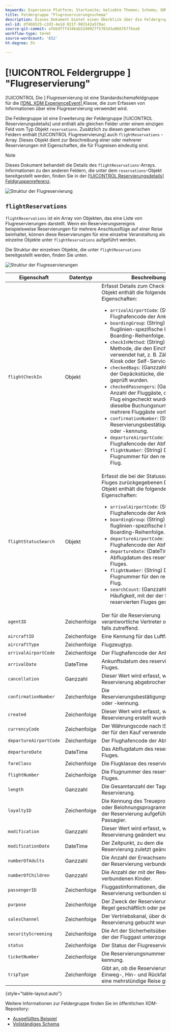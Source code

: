 ```yaml
---
keywords: Experience Platform; Startseite; beliebte Themen; Schema; XDM; ExperienceEvent; Felder; Schemas; Schemas; Schema-Design; Feldergruppe; Feldergruppe; Reservierung; Flug;
title: Feldergruppe "Flugreservierungsschema"
description: Dieses Dokument bietet einen Überblick über die Feldergruppe Flugreservierungsschema .
exl-id: df4bb525-c2d3-4e1d-921f-903142a570ac
source-git-commit: afbbdfff4346ab5240927f5703d3a06676776ea8
workflow-type: tm+mt
source-wordcount: '652'
ht-degree: 5%

---
```


# [!UICONTROL Feldergruppe ] &quot;Flugreservierung&quot;

[!UICONTROL Die ] Flugreservierung ist eine Standardschemafeldgruppe für die  [[!DNL XDM ExperienceEvent] ](../../classes/experienceevent.md) Klasse, die zum Erfassen von Informationen über eine Flugreservierung verwendet wird.

Die Feldergruppe ist eine Erweiterung der Feldergruppe [!UICONTROL Reservierungsdetails] und enthält alle gleichen Felder unter einem einzigen Feld vom Typ Objekt `reservations`. Zusätzlich zu diesen generischen Feldern enthält [!UICONTROL Flugreservierung] auch `flightReservations` -Array. Dieses Objekt dient zur Beschreibung einer oder mehrerer Reservierungen mit Eigenschaften, die für Flugreisen eindeutig sind.

>[!NOTE]
>
>Dieses Dokument behandelt die Details des `flightReservations`-Arrays. Informationen zu den anderen Feldern, die unter dem `reservations`-Objekt bereitgestellt werden, finden Sie in der [[!UICONTROL Reservierungsdetails] Feldgruppenreferenz](./reservation-details.md).

![Struktur der Flugreservierung](../../images/field-groups/flight-reservation/structure.png)

## `flightReservations`

`flightReservations` ist ein Array von Objekten, das eine Liste von Flugreservierungen darstellt. Wenn ein Reservierungsereignis beispielsweise Reservierungen für mehrere Anschlussflüge auf einer Reise beinhaltet, können diese Reservierungen für eine einzelne Veranstaltung als einzelne Objekte unter `flightReservations` aufgeführt werden.

Die Struktur der einzelnen Objekte, die unter `flightReservations` bereitgestellt werden, finden Sie unten.

![Struktur der Flugreservierungen](../../images/field-groups/flight-reservation/flightReservations.png)

| Eigenschaft | Datentyp | Beschreibung |
| --- | --- | --- |
| `flightCheckIn` | Objekt | Erfasst Details zum Check-in. Das Objekt enthält die folgenden Eigenschaften:<ul><li>`arrivalAirportCode`: (String) Der Flughafencode der Ankunftsstadt.</li><li>`boardingGroup`: (String) Der fluglinien-spezifische Indikator der Boarding-Reihenfolge.</li><li>`checkInMethod`: (String) Die Methode, die den Eincheckvorgang verwendet hat, z. B. Zähler, Online, Kiosk oder Self-Service.</li><li>`checkedBags`: (Ganzzahl) Die Anzahl der Gepäckstücke, die für den Flug geprüft wurden.</li><li>`checkedPassengers`: (Ganzzahl) Die Anzahl der Fluggäste, die für den Flug eingecheckt wurden, wenn für dieselbe Buchungsnummer mehrere Fluggäste vorhanden sind.</li><li>`confirmationNumber`: (String) Die Reservierungsbestätigungsnummer oder -kennung.</li><li>`departureAirportCode`: (String) Der Flughafencode der Abflugstadt.</li><li>`flightNumber`: (String) Die Flugnummer für den reservierten Flug.</li></ul> |
| `flightStatusSearch` | Objekt | Erfasst die bei der Statussuche des Fluges zurückgegebenen Daten. Das Objekt enthält die folgenden Eigenschaften:<ul><li>`arrivalAirportCode`: (String) Der Flughafencode der Ankunftsstadt.</li><li>`boardingGroup`: (String) Der fluglinien-spezifische Indikator der Boarding-Reihenfolge.</li><li>`departureAirportCode`: (String) Der Flughafencode der Abflugstadt.</li><li>`departureDate`: (DateTime) Das Abflugdatum des reservierten Fluges.</li><li>`flightNumber`: (String) Die Flugnummer für den reservierten Flug.</li><li>`searchCount`: (Ganzzahl) Die Häufigkeit, mit der der Status des reservierten Fluges gesucht wurde.</li></ul> |
| `agentID` | Zeichenfolge | Der für die Reservierung verantwortliche Vertreter oder Bucher, falls zutreffend. |
| `aircraftID` | Zeichenfolge | Eine Kennung für das Luftfahrzeug. |
| `aircraftType` | Zeichenfolge | Flugzeugtyp. |
| `arrivalAirportCode` | Zeichenfolge | Der Flughafencode der Ankunftsstadt. |
| `arrivalDate` | DateTime | Ankunftsdatum des reservierten Fluges. |
| `cancellation` | Ganzzahl | Dieser Wert wird erfasst, wenn eine Reservierung abgebrochen wurde. |
| `confirmationNumber` | Zeichenfolge | Die Reservierungsbestätigungsnummer oder -kennung. |
| `created` | Zeichenfolge | Dieser Wert wird erfasst, wenn eine Reservierung erstellt wurde. |
| `currencyCode` | Zeichenfolge | Der Währungscode nach ISO 4217, der für den Kauf verwendet wird. |
| `departureAirportCode` | Zeichenfolge | Der Flughafencode der Abflugstadt. |
| `departureDate` | DateTime | Das Abflugdatum des reservierten Fluges. |
| `fareClass` | Zeichenfolge | Die Flugklasse des reservierten Fluges. |
| `flightNumber` | Zeichenfolge | Die Flugnummer des reservierten Fluges. |
| `length` | Ganzzahl | Die Gesamtanzahl der Tage für die Reservierung. |
| `loyaltyID` | Zeichenfolge | Die Kennung des Treueprogramms oder Belohnungsprogramms für den in der Reservierung aufgeführten Passagier. |
| `modification` | Ganzzahl | Dieser Wert wird erfasst, wenn eine Reservierung geändert wurde. |
| `modificationDate` | DateTime | Der Zeitpunkt, zu dem die Reservierung zuletzt geändert wurde. |
| `numberOfAdults` | Ganzzahl | Die Anzahl der Erwachsenen, die mit der Reservierung verbunden sind. |
| `numberOfChildren` | Ganzzahl | Die Anzahl der mit der Reservierung verbundenen Kinder. |
| `passengerID` | Zeichenfolge | Fluggastinformationen, die mit der Reservierung verbunden sind. |
| `purpose` | Zeichenfolge | Der Zweck der Reservierung, in der Regel geschäftlich oder persönlich. |
| `salesChannel` | Zeichenfolge | Der Vertriebskanal, über den die Reservierung gebucht wurde. |
| `securityScreening` | Zeichenfolge | Die Art der Sicherheitsüberprüfung, der der Fluggast unterzogen wird. |
| `status` | Zeichenfolge | Der Status der Flugreservierung. |
| `ticketNumber` | Zeichenfolge | Die Reservierungsnummer oder -kennung. |
| `tripType` | Zeichenfolge | Gibt an, ob die Reservierung für eine Einweg-, Hin- und Rückfahrt oder für eine mehrstündige Reise gilt. |

{style=&quot;table-layout:auto&quot;}

Weitere Informationen zur Feldergruppe finden Sie im öffentlichen XDM-Repository:

* [Ausgefülltes Beispiel](https://github.com/adobe/xdm/blob/master/components/fieldgroups/experience-event/industry-verticals/experienceevent-flight-reservation.example.1.json)
* [Vollständiges Schema](https://github.com/adobe/xdm/blob/master/components/fieldgroups/experience-event/industry-verticals/experienceevent-flight-reservation.schema.json)
